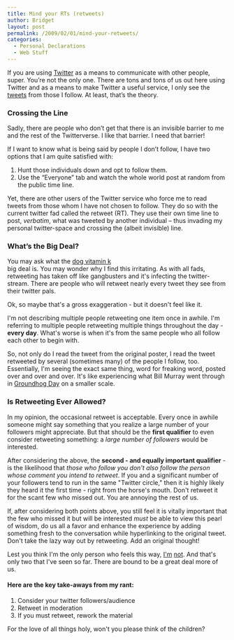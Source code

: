 ```yaml
---
title: Mind your RTs (retweets)
author: Bridget
layout: post
permalink: /2009/02/01/mind-your-retweets/
categories:
  - Personal Declarations
  - Web Stuff
---
```

If you are using [Twitter][1] as a means to communicate with other people, super. You&#8217;re not the only one. There are tons and tons of us out here using Twitter and as a means to make Twitter a useful service, I only see the [tweets][2] from those I follow. At least, that&#8217;s the theory.  
<!--more-->

### Crossing the Line

Sadly, there are people who don&#8217;t get that there is an invisible barrier to me and the rest of the Twitterverse. I like that barrier. I need that barrier!

If I want to know what is being said by people I don&#8217;t follow, I have two options that I am quite satisfied with:

1.  Hunt those individuals down and opt to follow them.
2.  Use the &#8220;Everyone&#8221; tab and watch the whole world post at random from the public time line.

Yet, there are other users of the Twitter service who force me to read tweets from those whom I have not chosen to follow. They do so with the current twitter fad called the retweet (RT). They use their own time line to post, *verbatim*, what was tweeted by another individual &#8211; thus invading my personal twitter-space and crossing the (albeit invisible) line.

### What&#8217;s the Big Deal?

You may ask what the <span id=nqogl><a href=http://blogsbycity.com/lib/pet-vitamins/dog-vitamin-k.html>dog vitamin k</a></span>  
big deal is. You may wonder why I find this irritating. As with all fads, retweeting has taken off like gangbusters and it's infecting the twitter-stream. There are people who will retweet nearly every tweet they see from their twitter pals.

Ok, so maybe that's a gross exaggeration - but it doesn't feel like it.

I'm not describing multiple people retweeting one item once in awhile. I'm referring to multiple people retweeting multiple things throughout the day - **every day**. What's worse is when it's from the same people who all follow each other to begin with.

So, not only do I read the tweet from the original poster, I read the tweet retweeted by several (sometimes many) of the people I follow, too. Essentially, I'm seeing the exact same thing, word for freaking word, posted over and over and over. It's like experiencing what Bill Murray went through in [Groundhog Day][3] on a smaller scale.

### Is Retweeting Ever Allowed?

In my opinion, the occasional retweet is acceptable. Every once in awhile someone might say something that you realize a large number of your followers might appreciate. But that should be the **first qualifier** to even consider retweeting something: a *large number of followers* would be interested.

After considering the above, the **second - and equally important qualifier** - is the likelihood that *those who follow you don't also follow the person whose comment you intend to retweet*. If you and a significant number of your followers tend to run in the same "Twitter circle," then it is highly likely they heard it the first time - right from the horse's mouth. Don't retweet it for the scant few who missed out. You are annoying the rest of us.

If, after considering both points above, you still feel it is vitally important that the few who missed it but will be interested *must* be able to view this pearl of wisdom, do us all a favor and enhance the experience by adding something fresh to the conversation while hyperlinking to the original tweet. Don't take the lazy way out by retweeting. Add an original thought!

Lest you think I'm the only person who feels this way, [I'm][4] [not][5]. And that's only two that I've seen so far. There are bound to be a great deal more of us.

#### Here are the key take-aways from my rant:

1.  Consider your twitter followers/audience
2.  Retweet in moderation
3.  If you must retweet, rework the material

For the love of all things holy, won't you please think of the children?

 [1]: http://twitter.com/ "http://twitter.com/"
 [2]: http://en.wikipedia.org/wiki/Twitter "http://en.wikipedia.org/wiki/Twitter"
 [3]: http://www.imdb.com/title/tt0107048/ "http://www.imdb.com/title/tt0107048/"
 [4]: http://twitter.com/bcullen/status/1162800211 "http://twitter.com/bcullen/status/1162800211"
 [5]: http://gordonbrander.com/no-rt/ "http://gordonbrander.com/no-rt/"
